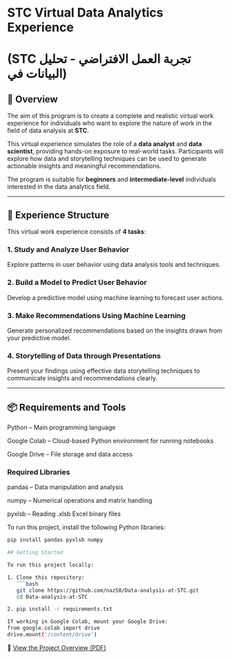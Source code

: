 # STC Virtual Data Analytics Experience
# (STC تجربة العمل الافتراضي - تحليل البيانات في)

## 🧠 Overview

The aim of this program is to create a complete and realistic virtual work experience for individuals who want to explore the nature of work in the field of data analysis at **STC**.

This virtual experience simulates the role of a **data analyst** and **data scientist**, providing hands-on exposure to real-world tasks. Participants will explore how data and storytelling techniques can be used to generate actionable insights and meaningful recommendations.

The program is suitable for **beginners** and **intermediate-level** individuals interested in the data analytics field.

---

## 🧪 Experience Structure

This virtual work experience consists of **4 tasks**:

### 1. Study and Analyze User Behavior
Explore patterns in user behavior using data analysis tools and techniques.

### 2. Build a Model to Predict User Behavior
Develop a predictive model using machine learning to forecast user actions.

### 3. Make Recommendations Using Machine Learning
Generate personalized recommendations based on the insights drawn from your predictive model.

### 4. Storytelling of Data through Presentations
Present your findings using effective data storytelling techniques to communicate insights and recommendations clearly.

---

## 📦 Requirements and Tools
Python – Main programming language

Google Colab – Cloud-based Python environment for running notebooks

Google Drive – File storage and data access

### Required Libraries
pandas – Data manipulation and analysis

numpy – Numerical operations and matrix handling

pyxlsb – Reading .xlsb Excel binary files

To run this project, install the following Python libraries:

```bash
pip install pandas pyxlsb numpy

## Getting Started

To run this project locally:

1. Clone this repository:
   ```bash
   git clone https://github.com/naz50/Data-analysis-at-STC.git
   cd Data-analysis-at-STC

2. pip install -r requirements.txt

If working in Google Colab, mount your Google Drive:
from google.colab import drive
drive.mount('/content/drive')

 ``` 

📄 [View the Project Overview (PDF)](https://github.com/naz50/Data-analysis-at-STC/blob/main/STC%20TV%20Data%20Analysis%20Report-Task4.pdf)

